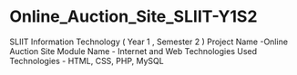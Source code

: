 # Online_Auction_Site_SLIIT-Y1S2

SLIIT Information Technology ( Year 1 , Semester 2 ) 
Project Name -Online Auction Site 
Module Name - Internet and Web Technologies 
Used Technologies - HTML, CSS, PHP, MySQL
